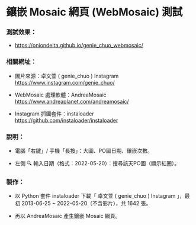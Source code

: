 # 鑲嵌 Mosaic 網頁 (WebMosaic) 測試

### 測試效果：
- https://oniondelta.github.io/genie_chuo_webmosaic/

### 相關網址：

- 圖片來源：卓文萱 ( genie_chuo ) Instagram https://www.instagram.com/genie_chuo/

- WebMosaic 處理軟體：AndreaMosaic https://www.andreaplanet.com/andreamosaic/

- Instagram 抓圖套件：instaloader https://github.com/instaloader/instaloader

### 說明：

- 電腦「右鍵」/ 手機「長按」：大圖、PO圖日期、鑲嵌次數。

- 左側 🔍 輸入日期（格式：2022-05-20）：搜尋該天PO圖（顯示紅圈）。

### 製作：

- 以 Python 套件 instaloader 下載「 卓文萱 ( genie_chuo ) Instagram 」，最初 2013-06-25 ~ 2022-05-20（不含影片），共 1642 張。

- 再以 AndreaMosaic 產生鑲嵌 Mosaic 網頁。
